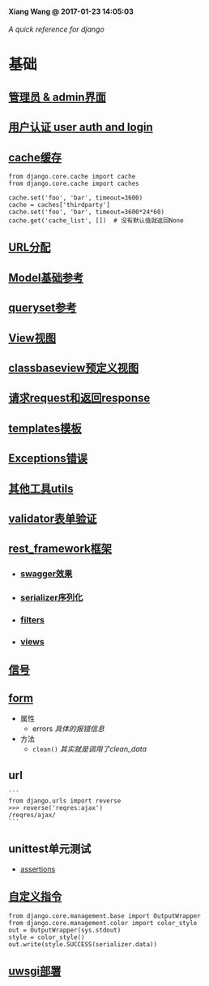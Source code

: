 #### Xiang Wang @ 2017-01-23 14:05:03

*A quick reference  for django*

# 基础
## [管理员 & admin界面](./admin.md)
## [用户认证 user auth and login](./auth认证模块.md)
## [cache缓存](https://docs.djangoproject.com/en/2.0/topics/cache/)
```
from django.core.cache import cache
from django.core.cache import caches

cache.set('foo', 'bar', timeout=3600)
cache = caches['thirdparty']
cache.set('foo', 'bar', timeout=3600*24*60)
cache.get('cache_list', [])  # 没有默认值就返回None
```
## [URL分配](./urls.md)
## [Model基础参考](./models_type数据类型.md)
## [queryset参考](./models_action数据操作.md)
## [View视图](./views.md)
## [classbaseview预定义视图](./classbaseView.md)
## [请求request和返回response](./request_response.md)
## [templates模板](./templates模板.md)
## [Exceptions错误](./exceptions错误.md)
## [其他工具utils](./utils.md)
## [validator表单验证](validator表单验证.md)
## [rest_framework框架](./rest_framework/README.md)
* ### [swagger效果](http://api-docs.easemob.com/#/)
* ### [serializer序列化](./rest_framework/serializer.md)
* ### [filters](./rest_framework/filter.md)
* ### [views](./rest_framework/view.md)

## [信号](./signal信号.md)
## [form](./form.md)
* 属性
    * errors  *具体的报错信息*
* 方法
    * `clean()`  *其实就是调用了clean_data*

## url
    ```
    from django.urls import reverse
    >>> reverse('reqres:ajax')
    /reqres/ajax/
    ```
## unittest单元测试
* [assertions](https://docs.djangoproject.com/en/1.11/topics/testing/tools/#assertions)
## [自定义指令](./command自定义指令.md)
```
from django.core.management.base import OutputWrapper
from django.core.management.color import color_style
out = OutputWrapper(sys.stdout)
style = color_style()
out.write(style.SUCCESS(serializer.data))
```
## [uwsgi部署](./uwsgi部署.md)
